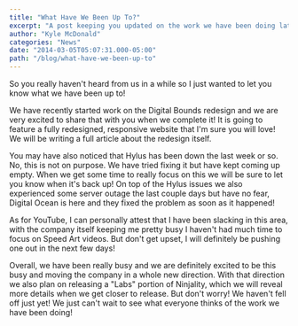 ```yaml
---
title: "What Have We Been Up To?"
excerpt: "A post keeping you updated on the work we have been doing lately"
author: "Kyle McDonald"
categories: "News"
date: "2014-03-05T05:07:31.000-05:00"
path: "/blog/what-have-we-been-up-to"
---
```


So you really haven't heard from us in a while so I just wanted to let you know what we have been up to!

We have recently started work on the Digital Bounds redesign and we are very excited to share that with you when we complete it! It is going to feature a fully redesigned, responsive website that I'm sure you will love! We will be writing a full article about the redesign itself.
	
You may have also noticed that Hylus has been down the last week or so. No, this is not on purpose. We have tried fixing it but have kept coming up empty. When we get some time to really focus on this we will be sure to let you know when it's back up! On top of the Hylus issues we also experienced some server outage the last couple days but  have no fear, Digital Ocean is here and they fixed the problem as soon as it happened!

As for YouTube, I can personally attest that I have been slacking in this area, with the company itself keeping me pretty busy I haven't had much time to focus on Speed Art videos. But don't get upset, I will definitely be pushing one out in the next few days!

Overall, we have been really busy and we are definitely excited to be this busy and moving the company in a whole new direction. With that direction we also plan on releasing a "Labs" portion of Ninjality, which we will reveal more details when we get closer to release. But don't worry! We haven't fell off just yet! We just can't wait to see what everyone thinks of the work we have been doing!